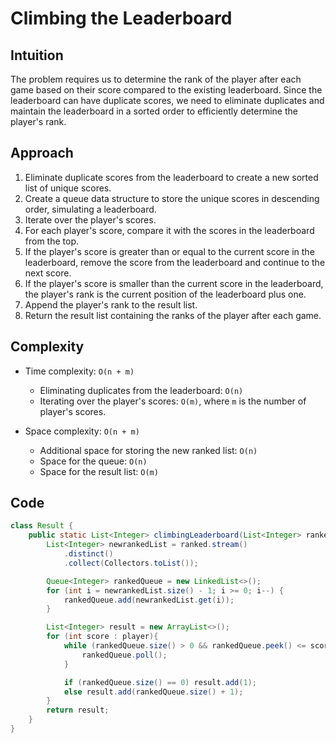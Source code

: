 # Climbing the Leaderboard

## Intuition

The problem requires us to determine the rank of the player after each game based on their score compared to the existing leaderboard. Since the leaderboard can have duplicate scores, we need to eliminate duplicates and maintain the leaderboard in a sorted order to efficiently determine the player's rank.

## Approach

1. Eliminate duplicate scores from the leaderboard to create a new sorted list of unique scores.
2. Create a queue data structure to store the unique scores in descending order, simulating a leaderboard.
3. Iterate over the player's scores.
4. For each player's score, compare it with the scores in the leaderboard from the top.
5. If the player's score is greater than or equal to the current score in the leaderboard, remove the score from the leaderboard and continue to the next score.
6. If the player's score is smaller than the current score in the leaderboard, the player's rank is the current position of the leaderboard plus one.
7. Append the player's rank to the result list.
8. Return the result list containing the ranks of the player after each game.

## Complexity

- Time complexity: `O(n + m)`

  - Eliminating duplicates from the leaderboard: `O(n)`
  - Iterating over the player's scores: `O(m)`, where `m` is the number of player's scores.

- Space complexity: `O(n + m)`
  - Additional space for storing the new ranked list: `O(n)`
  - Space for the queue: `O(n)`
  - Space for the result list: `O(m)`

## Code

```java
class Result {
    public static List<Integer> climbingLeaderboard(List<Integer> ranked, List<Integer> player) {
        List<Integer> newrankedList = ranked.stream()
            .distinct()
            .collect(Collectors.toList());

        Queue<Integer> rankedQueue = new LinkedList<>();
        for (int i = newrankedList.size() - 1; i >= 0; i--) {
            rankedQueue.add(newrankedList.get(i));
        }

        List<Integer> result = new ArrayList<>();
        for (int score : player){
            while (rankedQueue.size() > 0 && rankedQueue.peek() <= score) {
                rankedQueue.poll();
            }

            if (rankedQueue.size() == 0) result.add(1);
            else result.add(rankedQueue.size() + 1);
        }
        return result;
    }
}
```
